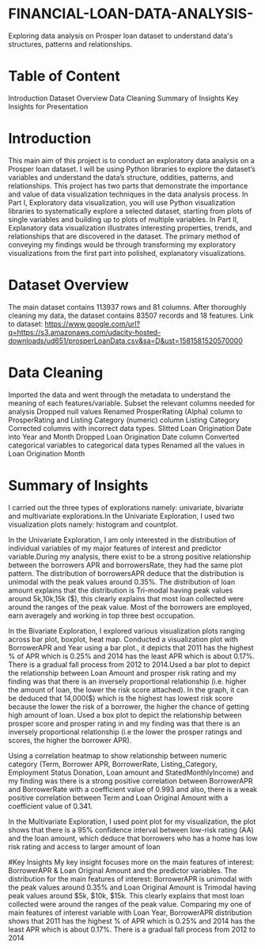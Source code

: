 # FINANCIAL-LOAN-DATA-ANALYSIS-
Exploring data analysis on Prosper loan dataset to understand data's structures, patterns and relationships.
# Table of Content
Introduction
Dataset Overview
Data Cleaning
Summary of Insights
Key Insights for Presentation

# Introduction
This main aim of this project is to conduct an exploratory data analysis on a Prosper loan dataset. I will be using Python libraries to explore the dataset’s variables and understand the data’s structure, oddities, patterns, and relationships.
This project has two parts that demonstrate the importance and value of data visualization techniques in the data analysis process.
In Part I, Exploratory data visualization, you will use Python visualization libraries to systematically explore a selected dataset, starting from plots of single variables and building up to plots of multiple variables.
In Part II, Explanatory data visualization illustrates interesting properties, trends, and relationships that are discovered in the dataset. The primary method of conveying my findings would be through transforming my exploratory visualizations from the first part into polished, explanatory visualizations.

# Dataset Overview
The main dataset contains 113937 rows and 81 columns. After thoroughly cleaning my data, the dataset contains 83507 records and 18 features.
Link to dataset: https://www.google.com/url?q=https://s3.amazonaws.com/udacity-hosted-downloads/ud651/prosperLoanData.csv&sa=D&ust=1581581520570000

# Data Cleaning
Imported the data and went through the metadata to understand the meaning of each features/variable.
Subset the relevant columns needed for analysis
Dropped null values
Renamed ProsperRating (Alpha) column to ProsperRating and Listing Category (numeric) column Listing Category
Corrected columns with incorrect data types.
Slitted Loan Origination Date into Year and Month
Dropped Loan Origination Date column
Converted categorical variables to categorical data types
Renamed all the values in Loan Origination Month

# Summary of Insights
I carried out the three types of explorations namely: univariate, bivariate and multivariate explorations.In the Univariate Exploration, I used two visualization plots namely: histogram and countplot.

In the Univariate Exploration, I am only interested in the distribution of individual variables of my major features of interest and predictor variable.During my analysis, there exist to be a strong positive relationship between the borrowers APR and borrowersRate, they had the same plot pattern. The distribution of borrowersAPR deduce that the distribution is unimodal with the peak values around 0.35%. The distribution of loan amount explains that the distribution is Tri-modal having peak values around 5k,10k,15k ($), this clearly explains that most loan collected were around the ranges of the peak value. Most of the borrowers are employed, earn averagely and working in top three best occupation.

In the Bivariate Exploration, I explored various visualization plots ranging across bar plot, boxplot, heat map. Conducted a visualization plot with BorrowerAPR and Year using a bar plot., it depicts that 2011 has the highest % of APR which is 0.25% and 2014 has the least APR which is about 0.17%. There is a gradual fall process from 2012 to 2014.Used a bar plot to depict the relationship between Loan Amount and prosper risk rating and my finding was that there is an inversely proportional relationship (i.e. higher the amount of loan, the lower the risk score attached). In the graph, it can be deduced that 14,000($) which is the highest has lowest risk score because the lower the risk of a borrower, the higher the chance of getting high amount of loan. Used a box plot to depict the relationship between prosper score and prosper rating in and my finding was that there is an inversely proportional relationship (i.e the lower the prosper ratings and scores, the higher the borrower APR).

Using a correlation heatmap to show relationship between numeric category (Term, Borrower APR, BorrowerRate, Listing_Category, Employment Status Donation, Loan amount and StatedMonthlyIncome) and my finding was there is a strong positive correlation between BorrowerAPR and BorrowerRate with a coefficient value of 0.993 and also, there is a weak positive correlation between Term and Loan Original Amount with a coefficient value of 0.341.

In the Multivariate Exploration, I used point plot for my visualization, the plot shows that there is a 95% confidence interval between low-risk rating (AA) and the loan amount, which deduce that borrowers who has a home has low risk rating and access to larger amount of loan

#Key Insights
My key insight focuses more on the main features of interest: BorrowerAPR & Loan Original Amount and the predictor variables. The distribution for the main features of interest: BorrowerAPR is unimodal with the peak values around 0.35% and Loan Original Amount is Trimodal having peak values around $5k, $10k, $15k. This clearly explains that most loan collected were around the ranges of the peak value. Comparing my one of main features of interest variable with Loan Year, BorrowerAPR distribution shows that 2011 has the highest % of APR which is 0.25% and 2014 has the least APR which is about 0.17%. There is a gradual fall process from 2012 to 2014
